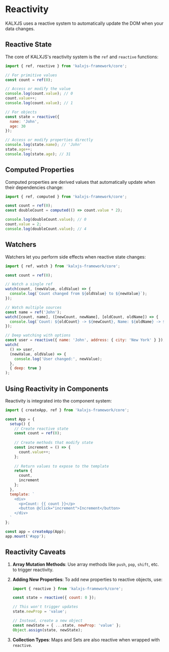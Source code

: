 # Reactivity

KALXJS uses a reactive system to automatically update the DOM when your data changes.

## Reactive State

The core of KALXJS's reactivity system is the `ref` and `reactive` functions:

```javascript
import { ref, reactive } from 'kalxjs-framework/core';

// For primitive values
const count = ref(0);

// Access or modify the value
console.log(count.value); // 0
count.value++;
console.log(count.value); // 1

// For objects
const state = reactive({
  name: 'John',
  age: 30
});

// Access or modify properties directly
console.log(state.name); // 'John'
state.age++;
console.log(state.age); // 31
```

## Computed Properties

Computed properties are derived values that automatically update when their dependencies change:

```javascript
import { ref, computed } from 'kalxjs-framework/core';

const count = ref(0);
const doubleCount = computed(() => count.value * 2);

console.log(doubleCount.value); // 0
count.value = 2;
console.log(doubleCount.value); // 4
```

## Watchers

Watchers let you perform side effects when reactive state changes:

```javascript
import { ref, watch } from 'kalxjs-framework/core';

const count = ref(0);

// Watch a single ref
watch(count, (newValue, oldValue) => {
  console.log(`Count changed from ${oldValue} to ${newValue}`);
});

// Watch multiple sources
const name = ref('John');
watch([count, name], ([newCount, newName], [oldCount, oldName]) => {
  console.log(`Count: ${oldCount} -> ${newCount}, Name: ${oldName} -> ${newName}`);
});

// Deep watching with options
const user = reactive({ name: 'John', address: { city: 'New York' } });
watch(
  () => user,
  (newValue, oldValue) => {
    console.log('User changed:', newValue);
  },
  { deep: true }
);
```

## Using Reactivity in Components

Reactivity is integrated into the component system:

```javascript
import { createApp, ref } from 'kalxjs-framework/core';

const App = {
  setup() {
    // Create reactive state
    const count = ref(0);
    
    // Create methods that modify state
    const increment = () => {
      count.value++;
    };
    
    // Return values to expose to the template
    return {
      count,
      increment
    };
  },
  template: `
    <div>
      <p>Count: {{ count }}</p>
      <button @click="increment">Increment</button>
    </div>
  `
};

const app = createApp(App);
app.mount('#app');
```

## Reactivity Caveats

1. **Array Mutation Methods**: Use array methods like `push`, `pop`, `shift`, etc. to trigger reactivity.

2. **Adding New Properties**: To add new properties to reactive objects, use:
   ```javascript
   import { reactive } from 'kalxjs-framework/core';
   
   const state = reactive({ count: 0 });
   
   // This won't trigger updates
   state.newProp = 'value';
   
   // Instead, create a new object
   const newState = { ...state, newProp: 'value' };
   Object.assign(state, newState);
   ```

3. **Collection Types**: Maps and Sets are also reactive when wrapped with `reactive`.